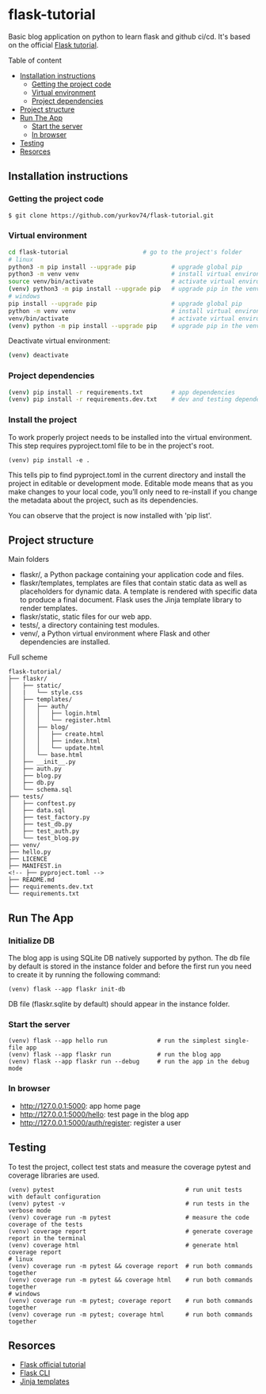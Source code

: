 # flask-tutorial

Basic blog application on python to learn flask and github ci/cd. It's based on the official [Flask tutorial](https://flask.palletsprojects.com/en/3.0.x/tutorial/).

Table of content
- [Installation instructions](#installation-instructions)
  - [Getting the project code](#getting-the-project-code)
  - [Virtual environment](#virtual-environment)
  - [Project dependencies](#project-dependencies)
- [Project structure](#project-structure)
- [Run The App](#run-the-app)
  - [Start the server](#start-the-server)
  - [In browser](#in-browser)
- [Testing](#testing)
- [Resorces](#resorces)

## Installation instructions

### Getting the project code

```sh
$ git clone https://github.com/yurkov74/flask-tutorial.git
```

### Virtual environment

```sh
cd flask-tutorial                     # go to the project's folder
# linux
python3 -m pip install --upgrade pip          # upgrade global pip
python3 -m venv venv                          # install virtual environment
source venv/bin/activate                      # activate virtual environment
(venv) python3 -m pip install --upgrade pip   # upgrade pip in the venv
# windows
pip install --upgrade pip                     # upgrade global pip
python -m venv venv                           # install virtual environment
venv/bin/activate                             # activate virtual environment
(venv) python -m pip install --upgrade pip    # upgrade pip in the venv
```

Deactivate virtual environment:
```sh
(venv) deactivate
```

### Project dependencies
```sh
(venv) pip install -r requirements.txt        # app dependencies
(venv) pip install -r requirements.dev.txt    # dev and testing dependencies
```

### Install the project

To work properly project needs to be installed into the virtual environment. This step requires pyproject.toml file to be in the project's root.

```
(venv) pip install -e .
```

This tells pip to find pyproject.toml in the current directory and install the project in editable or development mode. Editable mode means that as you make changes to your local code, you’ll only need to re-install if you change the metadata about the project, such as its dependencies.

You can observe that the project is now installed with 'pip list'.

## Project structure

Main folders
- flaskr/, a Python package containing your application code and files.
- flaskr/templates, templates are files that contain static data as well as placeholders for dynamic data. A template is rendered with specific data to produce a final document. Flask uses the Jinja template library to render templates.
- flaskr/static, static files for our web app.
- tests/, a directory containing test modules.
- venv/, a Python virtual environment where Flask and other dependencies are installed.

Full scheme
```
flask-tutorial/
├── flaskr/
│   ├── static/
│   |   └── style.css
│   ├── templates/
│   │   ├── auth/
│   │   │   ├── login.html
│   │   │   └── register.html
│   │   ├── blog/
│   │   │   ├── create.html
│   │   │   ├── index.html
│   │   │   └── update.html
│   │   └── base.html
│   ├── __init__.py
│   ├── auth.py
│   ├── blog.py
│   ├── db.py
│   └── schema.sql
├── tests/
│   ├── conftest.py
│   ├── data.sql
│   ├── test_factory.py
│   ├── test_db.py
│   ├── test_auth.py
│   └── test_blog.py
├── venv/
├── hello.py
├── LICENCE
├── MANIFEST.in
<!-- ├── pyproject.toml -->
├── README.md
├── requirements.dev.txt
└── requirements.txt
```

## Run The App

### Initialize DB

The blog app is using SQLite DB natively supported by python. The db file by default is stored in the instance folder and before the first run you need to create it by running the following command:

```
(venv) flask --app flaskr init-db
```

DB file (flaskr.sqlite by default) should appear in the instance folder.

### Start the server

```
(venv) flask --app hello run              # run the simplest single-file app
(venv) flask --app flaskr run             # run the blog app
(venv) flask --app flaskr run --debug     # run the app in the debug mode
```

### In browser

- http://127.0.0.1:5000: app home page
- http://127.0.0.1:5000/hello: test page in the blog app
- http://127.0.0.1:5000/auth/register: register a user


## Testing

To test the project, collect test stats and measure the  coverage pytest and coverage libraries are used.

```
(venv) pytest                                     # run unit tests with default configuration
(venv) pytest -v                                  # run tests in the verbose mode
(venv) coverage run -m pytest                     # measure the code coverage of the tests
(venv) coverage report                            # generate coverage report in the terminal
(venv) coverage html                              # generate html coverage report
# linux
(venv) coverage run -m pytest && coverage report  # run both commands together
(venv) coverage run -m pytest && coverage html    # run both commands together
# windows
(venv) coverage run -m pytest; coverage report    # run both commands together
(venv) coverage run -m pytest; coverage html      # run both commands together
```

## Resorces

- [Flask official tutorial](https://flask.palletsprojects.com/en/3.0.x/tutorial/)
- [Flask CLI](https://flask.palletsprojects.com/en/3.0.x/cli/)
- [Jinja templates](https://jinja.palletsprojects.com/templates/)